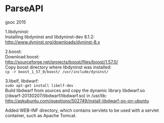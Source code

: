 # ParseAPI
gsoc 2015

1.libdyninst:  
Installing libdyninst and libdyninst-dev 8.1.2:  
http://www.dyninst.org/downloads/dyninst-8.x  

2.boost:  
Download boost:  
http://sourceforge.net/projects/boost/files/boost/1.57.0/  
Copy boost directory where libdyninst was installed:  
```cp -r boost_1_57_0/boost/ /usr/include/dyninst/  ```

3.libelf, libdwarf:  
```sudo apt-get install libelf-dev```   
Build libdwarf from sources and copy the dynamic library libdwarf.so (/dwarf-20130207/libdwarf/libdwarf.so) in /usr/lib:    
http://askubuntu.com/questions/502749/install-libdwarf-so-on-ubuntu


Added WEB-INF directory, which contains servlets to be used with a servlet container, such as Apache Tomcat.
